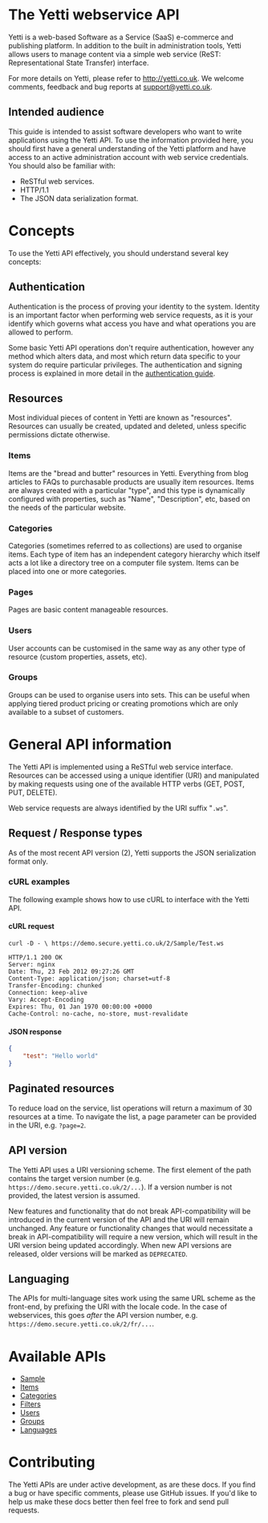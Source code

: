 # The Yetti webservice API

Yetti is a web-based Software as a Service (SaaS) e-commerce and publishing platform.
In addition to the built in administration tools, Yetti allows users to manage content via a simple web service (ReST: Representational State Transfer) interface.

For more details on Yetti, please refer to http://yetti.co.uk. We welcome comments, feedback and bug reports at support@yetti.co.uk.

## Intended audience

This guide is intended to assist software developers who want to write applications using the Yetti API.
To use the information provided here, you should first have a general understanding of the Yetti platform and have access to an active administration account with web service credentials. 
You should also be familiar with:

* ReSTful web services.
* HTTP/1.1
* The JSON data serialization format.

# Concepts

To use the Yetti API effectively, you should understand several key concepts:

## Authentication

Authentication is the process of proving your identity to the system. 
Identity is an important factor when performing web service requests, as it is your identify which governs what access you have and what operations you are allowed to perform.

Some basic Yetti API operations don't require authentication, however any method which alters data, and most which return data specific to your system do require particular privileges. 
The authentication and signing process is explained in more detail in the [authentication guide](sections/authentication.md).

## Resources

Most individual pieces of content in Yetti are known as "resources". Resources can usually be created, updated and deleted, unless specific permissions dictate otherwise.

### Items

Items are the "bread and butter" resources in Yetti. Everything from blog articles to FAQs to purchasable products are usually item resources.
Items are always created with a particular "type", and this type is dynamically configured with properties, such as "Name", "Description", etc, based on the needs of the particular website.

### Categories

Categories (sometimes referred to as collections) are used to organise items. 
Each type of item has an independent category hierarchy which itself acts a lot like a directory tree on a computer file system. 
Items can be placed into one or more categories.

### Pages

Pages are basic content manageable resources.

### Users

User accounts can be customised in the same way as any other type of resource (custom properties, assets, etc).

### Groups

Groups can be used to organise users into sets. This can be useful when applying tiered product pricing or creating promotions which are only available to a subset of customers.

# General API information

The Yetti API is implemented using a ReSTful web service interface. 
Resources can be accessed using a unique identifier (URI) and manipulated by making requests using one of the available HTTP verbs (GET, POST, PUT, DELETE).

Web service requests are always identified by the URI suffix "`.ws`".

## Request / Response types

As of the most recent API version (2), Yetti supports the JSON serialization format only.

### cURL examples

The following example shows how to use cURL to interface with the Yetti API.

#### cURL request
```
curl -D - \ https://demo.secure.yetti.co.uk/2/Sample/Test.ws

HTTP/1.1 200 OK
Server: nginx
Date: Thu, 23 Feb 2012 09:27:26 GMT
Content-Type: application/json; charset=utf-8
Transfer-Encoding: chunked
Connection: keep-alive
Vary: Accept-Encoding
Expires: Thu, 01 Jan 1970 00:00:00 +0000
Cache-Control: no-cache, no-store, must-revalidate
```

#### JSON response
```json
{
    "test": "Hello world"
}
```

## Paginated resources

To reduce load on the service, list operations will return a maximum of 30 resources at a time. To navigate the list, a page parameter can be provided in the URI, e.g. `?page=2`.

## API version

The Yetti API uses a URI versioning scheme. The first element of the path contains the target version number (e.g. `https://demo.secure.yetti.co.uk/2/...`). 
If a version number is not provided, the latest version is assumed.

New features and functionality that do not break API-compatibility will be introduced in the current version of the API and the URI will remain unchanged. 
Any feature or functionality changes that would necessitate a break in API-compatibility will require a new version, which will result in the URI version 
being updated accordingly. When new API versions are released, older versions will be marked as `DEPRECATED`.

## Languaging

The APIs for multi-language sites work using the same URL scheme as the front-end, by prefixing the URI with the locale code. In the case of webservices, 
this goes *after* the API version number, e.g. `https://demo.secure.yetti.co.uk/2/fr/...`.

# Available APIs

* [Sample](api-docs/tree/master/sections/sample.md)
* [Items](api-docs/tree/master/sections/items.md)
* [Categories](api-docs/tree/master/sections/categories.md)
* [Filters](api-docs/tree/master/sections/filters.md)
* [Users](api-docs/tree/master/sections/users.md)
* [Groups](api-docs/tree/master/sections/groups.md)
* [Languages](api-docs/tree/master/sections/languages.md)

# Contributing

The Yetti APIs are under active development, as are these docs. If you find a bug or have specific comments, please use GitHub issues. If you'd like to help us make these docs
better then feel free to fork and send pull requests.
